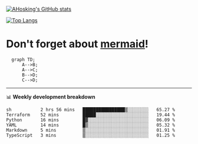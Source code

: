 [![AHosking's GitHub stats](https://github-readme-stats.vercel.app/api?username=ahosking&count_private=true&show_icons=true&theme=onedark&hide_rank=true&include_all_commits=true)](https://github.com/ahosking)

[![Top Langs](https://github-readme-stats.vercel.app/api/top-langs/?username=ahosking&layout=compact&theme=onedark)](https://github.com/ahosking)


# Don't forget about [mermaid](https://github.blog/2022-02-14-include-diagrams-markdown-files-mermaid/)!

```mermaid
  graph TD;
      A-->B;
      A-->C;
      B-->D;
      C-->D;
```
-------

📊 **Weekly development breakdown**

<!--START_SECTION:waka-->

```text
sh           2 hrs 56 mins   ████████████████▒░░░░░░░░   65.27 %
Terraform    52 mins         █████░░░░░░░░░░░░░░░░░░░░   19.44 %
Python       16 mins         █▓░░░░░░░░░░░░░░░░░░░░░░░   06.09 %
YAML         14 mins         █▒░░░░░░░░░░░░░░░░░░░░░░░   05.32 %
Markdown     5 mins          ▒░░░░░░░░░░░░░░░░░░░░░░░░   01.91 %
TypeScript   3 mins          ▒░░░░░░░░░░░░░░░░░░░░░░░░   01.25 %
```

<!--END_SECTION:waka-->
